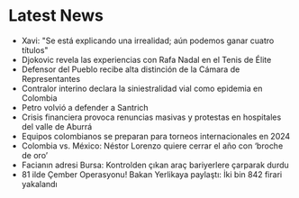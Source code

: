 # Latest News
-  Xavi: "Se está explicando una irrealidad; aún podemos ganar cuatro títulos"
-  Djokovic revela las experiencias con Rafa Nadal en el Tenis de Élite
-  Defensor del Pueblo recibe alta distinción de la Cámara de Representantes
-  Contralor interino declara la siniestralidad vial como epidemia en Colombia
-  Petro volvió a defender a Santrich
-  Crisis financiera provoca renuncias masivas y protestas en hospitales del valle de Aburrá
-  Equipos colombianos se preparan para torneos internacionales en 2024
-  Colombia vs. México: Néstor Lorenzo quiere cerrar el año con ‘broche de oro’
-  Facianın adresi Bursa: Kontrolden çıkan araç bariyerlere çarparak durdu
-  81 ilde Çember Operasyonu! Bakan Yerlikaya paylaştı: İki bin 842 firari yakalandı
